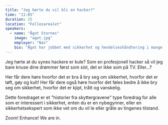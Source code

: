 ```yaml
---
title: "Jeg hørte du vil bli en hacker?"
time: "11:05"
duration: 25
location: "Fellesarealet"
speakers:
  - name: "Ågot Stornes"
    image: "agot.jpg"
    employer: "Nav"
    bio: "Ågot har jobbet med sikkerhet og hendelseshåndtering i mange år. Det er en spesiell type person som elsker stresset i de øyeblikkene prod brenner, alt er nede, og ingen vet hva som har skjedd. Ågot er en sånn person."
---
```


Jeg hørte at du synes hackere er kule? Som en profesjonell hacker så vil jeg bare knuse dine drømmer først som sist, det er ikke som på TV. Eller...?

Her får dere høre hvorfor det er bra å bry seg om sikkerhet, hvorfor det er tøft, gøy og kult!
Her får dere også høre hvorfor det føles bedre å ikke bry seg om sikkerhet, hvorfor det er kjipt, trått og vanskelig.

Dette foredraget er et "historier fra skyttergravene" type foredrag for alle som er interessert i sikkerhet, enten du er en nybegynner, eller en sikkerhetsekspert som ikke vet om du vil le eller gråte av tingenes tilstand.

Zoom! Enhance! We are in.
